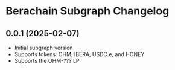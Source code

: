 # Berachain Subgraph Changelog

## 0.0.1 (2025-02-07)

- Initial subgraph version
- Supports tokens: OHM, IBERA, USDC.e, and HONEY
- Supports the OHM-??? LP
